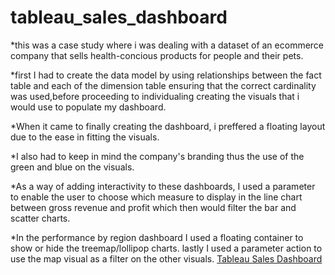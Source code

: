 # tableau_sales_dashboard
*this was a case study where i was dealing with a dataset of an ecommerce company that sells health-concious products for people and their pets.

*first I had to create the data model by using relationships between the fact table and each of the dimension table ensuring that the correct cardinality was used,before proceeding to individualing creating the visuals that i would use to populate my dashboard.

*When it came to finally creating the dashboard, i preffered a floating layout due to the ease in fitting the visuals.

*I also had to keep in mind the company's branding thus the use of the green and blue on the visuals.

*As a way of adding interactivity to these dashboards, I used a parameter to enable the user to choose which measure to display in the line chart between gross revenue and profit which then would filter the bar and scatter charts.

*In the performance by region dashboard I used a floating container to show or hide the treemap/lollipop charts. lastly I used a parameter action to use the map visual as a filter on the other visuals.
[Tableau Sales Dashboard](https://public.tableau.com/app/profile/brian.koech5438/viz/calwest/Dashboard2)
